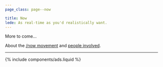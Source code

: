 ```yaml
---
page_class: page--now

title: Now
lede: As real-time as you'd realistically want.
---
```


More to come…

About the [/now movement](https://sivers.org/nowff) and [people involved](https://nownownow.com/).

--------

{% include components/ads.liquid %}
